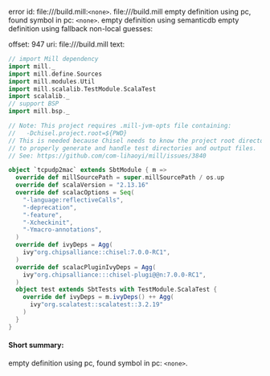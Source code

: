 error id: file://<WORKSPACE>/build.mill:`<none>`.
file://<WORKSPACE>/build.mill
empty definition using pc, found symbol in pc: `<none>`.
empty definition using semanticdb
empty definition using fallback
non-local guesses:

offset: 947
uri: file://<WORKSPACE>/build.mill
text:
```scala
// import Mill dependency
import mill._
import mill.define.Sources
import mill.modules.Util
import mill.scalalib.TestModule.ScalaTest
import scalalib._
// support BSP
import mill.bsp._

// Note: This project requires .mill-jvm-opts file containing:
//   -Dchisel.project.root=${PWD}
// This is needed because Chisel needs to know the project root directory
// to properly generate and handle test directories and output files.
// See: https://github.com/com-lihaoyi/mill/issues/3840

object `tcpudp2mac` extends SbtModule { m =>
  override def millSourcePath = super.millSourcePath / os.up
  override def scalaVersion = "2.13.16"
  override def scalacOptions = Seq(
    "-language:reflectiveCalls",
    "-deprecation",
    "-feature",
    "-Xcheckinit",
    "-Ymacro-annotations",
  )
  override def ivyDeps = Agg(
    ivy"org.chipsalliance::chisel:7.0.0-RC1",
  )
  override def scalacPluginIvyDeps = Agg(
    ivy"org.chipsalliance:::chisel-plugi@@n:7.0.0-RC1",
  )
  object test extends SbtTests with TestModule.ScalaTest {
    override def ivyDeps = m.ivyDeps() ++ Agg(
      ivy"org.scalatest::scalatest::3.2.19"
    )
  }
}

```


#### Short summary: 

empty definition using pc, found symbol in pc: `<none>`.